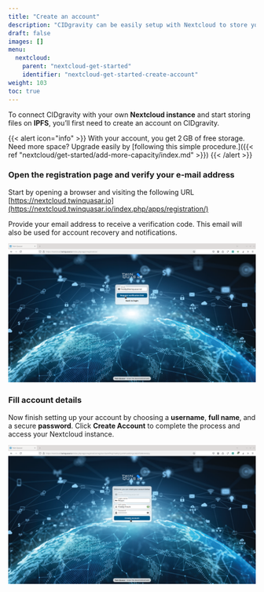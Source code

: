 ```yaml
---
title: "Create an account"
description: "CIDgravity can be easily setup with Nextcloud to store your files on IPFS"
draft: false
images: []
menu:
  nextcloud:
    parent: "nextcloud-get-started"
    identifier: "nextcloud-get-started-create-account"
weight: 103
toc: true
---
```


To connect CIDgravity with your own **Nextcloud instance** and start storing files on **IPFS**, you’ll first need to create an account on CIDgravity.

{{< alert icon="info" >}}
With your account, you get 2 GB of free storage. Need more space? Upgrade easily by [following this simple procedure.]({{< ref "nextcloud/get-started/add-more-capacity/index.md" >}})
{{< /alert >}}

### Open the registration page and verify your e-mail address

Start by opening a browser and visiting the following URL [https://nextcloud.twinquasar.io](https://nextcloud.twinquasar.io/index.php/apps/registration/)

Provide your email address to receive a verification code. This email will also be used for account recovery and notifications. 

<img src="img/install_03.png" alt="Click register" width="640">

### Fill account details

Now finish setting up your account by choosing a **username**, **full name**, and a secure **password**.
Click **Create Account** to complete the process and access your Nextcloud instance. 

<img src="img/install_05.png" alt="Complete registration" width="640">

